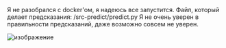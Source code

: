 Я не разобрался с docker'ом, я надеюсь все запустится. Файл, который делает предсказания: /src-predict/predict.py
Я не очень уверен в правильности предсказаний, даже возможно совсем не уверен. 

![изображение](https://github.com/yaneivan/volga_IT_23_ml/assets/93448742/63e7ec33-aca1-40d0-b353-561731396f4a)

